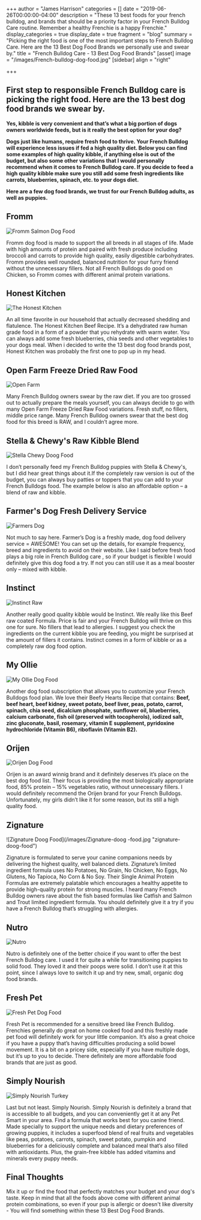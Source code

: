 ﻿+++
author = "James Harrison"
categories = []
date = "2019-06-26T00:00:00-04:00"
description = "These 13 best foods for your french bulldog, and brands that should be a priority factor in your French Bulldog Care routine. Remember a healthy Frenchie is a happy Frenchie."
display_categories = true
display_date = true
fragment = "blog"
summary = "Picking the right food is one of the most important steps to French Bulldog Care. Here are the 13 Best Dog Food Brands we personally use and swear by."
title = "French Bulldog Care - 13 Best Dog Food Brands"
[asset]
image = "/images/French-bulldog-dog-food.jpg"
[sidebar]
align = "right"

+++
## **First step to responsible French Bulldog care is picking the right food. Here are the 13 best dog food brands we swear by.**

**Yes, kibble is very convenient and that’s what a big portion of dogs owners worldwide feeds, but is it really the best option for your dog?**

**Dogs just like humans, require fresh food to thrive. Your French Bulldog will experience less issues if fed a high quality diet. Below you can find some examples of high quality kibble, if anything else is out of the budget, but also some other variations that I would personally recommend when it comes to French Bulldog care. If you decide to feed a high quality kibble make sure you still add some fresh ingredients like carrots, blueberries, spinach, etc. to your dogs diet.**

**Here are a few dog food brands, we trust for our French Bulldog adults, as well as puppies.**

## Fromm

![Fromm Salmon Dog  Food](/images/Fromm-Salmon-Dog-Food.jpg "Fromm-Salmon-Dog-Food")

Fromm dog food is made to support the all breeds in all stages of life. Made with high amounts of protein and paired with fresh produce including broccoli and carrots to provide high quality, easily digestible carbohydrates. Fromm provides well rounded, balanced nutrition for your furry friend without the unnecessary fillers. Not all French Bulldogs do good on Chicken, so Fromm comes with different animal protein variations.

## Honest Kitchen

![The Honest Kitchen](/images/the-honest-kitchen.jpg "the-honest-kitchen")

An all time favorite in our household that actually decreased shedding and flatulence. The Honest Kitchen Beef Recipe. It’s a dehydrated raw human grade food in a form of a powder that you rehydrate with warm water. You can always add some fresh blueberries, chia seeds and other vegetables to your dogs meal. When i decided to write the 13 best dog food brands post, Honest Kitchen was probably the first one to pop up in my head.

## Open Farm Freeze Dried Raw Food

![Open Farm](/images/Open-farm.jpg "Open-farm")

Many French Bulldog owners swear by the raw diet. If you are too grossed out to actually prepare the meals yourself, you can always decide to go with many Open Farm Freeze Dried Raw Food variations. Fresh stuff, no fillers, middle price range. Many French Bulldog owners swear that the best dog food for this breed is RAW, and I couldn’t agree more.

## Stella & Chewy's Raw Kibble Blend

![Stella Chewy Doog Food](/images/Stella-Chewy-doog-food.jpg "Stella-Chewy-Doog-Food")

I don’t personally feed my French Bulldog puppies with Stella & Chewy's, but I did hear great things about it.If the completely raw version is out of the budget, you can always buy patties or toppers that you can add to your French Bulldogs food. The example below is also an affordable option – a blend of raw and kibble.

## Farmer's Dog Fresh Delivery Service

![Farmers Dog](/images/farmers-dog.jpg "farmers-dog")

Not much to say here. Farmer’s Dog is a freshly made, dog food delivery service = AWESOME! You can set up the details, for example frequency, breed and ingredients to avoid on their website. Like I said before fresh food plays a big role in French Bulldog care , so if your budget is flexible I would definitely give this dog food a try. If not you can still use it as a meal booster only – mixed with kibble.

## Instinct

![Instinct Raw](/images/instinct-raw.jpg "instinct-raw")

Another really good quality kibble would be Instinct. We really like this Beef raw coated Formula. Price is fair and your French Bulldog will thrive on this one for sure. No fillers that lead to allergies. I suggest you check the ingredients on the current kibble you are feeding, you might be surprised at the amount of fillers it contains. Instinct comes in a form of kibble or as a completely raw dog food option.

## My Ollie

![My Ollie Dog Food](/images/my-ollie-dog-food.jpg "my-ollie-dog-food")

Another dog food subscription that allows you to customize your French Bulldogs food plan. We love their Beefy Hearts Recipe that contains: **Beef, beef heart, beef kidney, sweet potato, beef liver, peas, potato, carrot, spinach, chia seed, dicalcium phosphate, sunflower oil, blueberries, calcium carbonate, fish oil (preserved with tocopherols), iodized salt, zinc gluconate, basil, rosemary, vitamin E supplement, pyridoxine hydrochloride (Vitamin B6), riboflavin (Vitamin B2).**

## Orijen

![Orijen Dog Food](/images/Orijen-doog-food.jpg "orijen-dog-food")

Orijen is an award winnig brand and it definitely deserves it’s place on the best dog food list. Their focus is providing the most biologically appropriate food, 85% protein – 15% vegetables ratio, without unnecessary fillers. I would definitely recommend the Orijen brand for your French Bulldogs. Unfortunately, my girls didn’t like it for some reason, but its still a high quality food.

## Zignature

![Zignature Doog Food](/images/Zignature-doog -food.jpg "zignature-doog-food")

Zignature is formulated to serve your canine companions needs by delivering the highest quality, well balanced diets. Zignature’s limited ingredient formula uses No Potatoes, No Grain, No Chicken, No Eggs, No Glutens, No Tapioca, No Corn & No Soy. Their Single Animal Protein Formulas are extremely palatable which encourages a healthy appetite to provide high-quality protein for strong muscles. I heard many French Bulldog owners rave about the fish based formulas like Catfish and Salmon and Trout limited ingredient formula. You should definitely give it a try if you have a French Bulldog that’s struggling with allergies.

## Nutro

![Nutro](/images/Nutro.jpg "Nutro")

Nutro is definitely one of the better choice if you want to offer the best French Bulldog care. I used it for quite a while for transitioning puppies to solid food. They loved it and their poops were solid. I don’t use it at this point, since I always love to switch it up and try new, small, organic dog food brands.

## Fresh Pet

![Fresh Pet Dog Food](/images/fresh-pet-dog-food.jpg "fresh-pet-dog-food")

Fresh Pet is  recommended for a sensitive breed like French Bulldog. Frenchies generally do great on home cooked food and this freshly made pet food will definitely work for your little companion. It’s also a great choice if you have a puppy that’s having difficulties producing a solid bowel movement. It is a bit on a pricey side, especially if you have multiple dogs, but it’s up to you to decide. There definitely are more affordable food brands that are just as good.

## Simply Nourish

![Simply Nourish Turkey](/images/Simply-Nourish-Turkey.jpg "simply-nourish-turkey")

Last but not least. Simply Nourish. Simply Nourish is definitely a brand that is accessible to all budgets, and you can conveniently get it at any Pet Smart in your area. Find a formula that works best for you canine friend. Made specially to support the unique needs and dietary preferences of growing puppies, it includes a superfood blend of real fruits and vegetables like peas, potatoes, carrots, spinach, sweet potato, pumpkin and blueberries for a deliciously complete and balanced meal that’s also filled with antioxidants. Plus, the grain-free kibble has added vitamins and minerals every puppy needs.

## Final Thoughts

Mix it up or find the food that perfectly matches your budget and your dog's taste. Keep in mind that all the foods above come with different animal protein combinations, so even if your pup is allergic or doesn't like diversity - You will find something within these 13 Best Dog Food Brands.